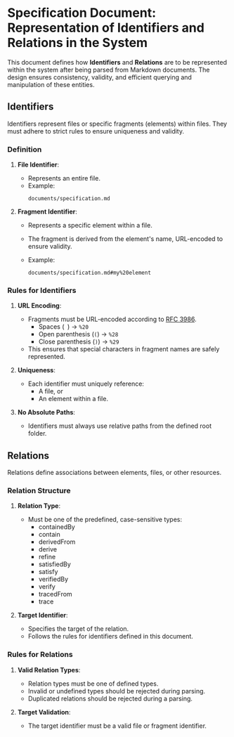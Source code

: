 # Specification Document: Representation of Identifiers and Relations in the System


This document defines how **Identifiers** and **Relations** are to be represented within the system after being parsed from Markdown documents. 
The design ensures consistency, validity, and efficient querying and manipulation of these entities.

## Identifiers

Identifiers represent files or specific fragments (elements) within files. They must adhere to strict rules to ensure uniqueness and validity.

### Definition

1. **File Identifier**:
   - Represents an entire file.
   - Example:
     ```
     documents/specification.md
     ```

2. **Fragment Identifier**:
   - Represents a specific element within a file.
   - The fragment is derived from the element's name, URL-encoded to ensure validity.

   - Example:
     ```
     documents/specification.md#my%20element
     ```

### Rules for Identifiers

1. **URL Encoding**:
   - Fragments must be URL-encoded according to [RFC 3986](https://www.rfc-editor.org/rfc/rfc3986).
     - Spaces (` `) → `%20`
     - Open parenthesis (`(`) → `%28`
     - Close parenthesis (`)`) → `%29`
   - This ensures that special characters in fragment names are safely represented.

2. **Uniqueness**:
   - Each identifier must uniquely reference:
     - A file, or
     - An element within a file.

3. **No Absolute Paths**:
   - Identifiers must always use relative paths from the defined root folder.

## Relations

Relations define associations between elements, files, or other resources. 

### Relation Structure

1. **Relation Type**:
   - Must be one of the predefined, case-sensitive types:
     - containedBy
     - contain
     - derivedFrom 
     - derive
     - refine
     - satisfiedBy
     - satisfy
     - verifiedBy
     - verify 
     - tracedFrom
     - trace 
  
2. **Target Identifier**:
   - Specifies the target of the relation.
   - Follows the rules for identifiers defined in this document.

### Rules for Relations

1. **Valid Relation Types**:
   - Relation types must be one of defined types.
   - Invalid or undefined types should be rejected during parsing.
   - Duplicated relations should be rejected during a parsing.

2. **Target Validation**:
   - The target identifier must be a valid file or fragment identifier.


